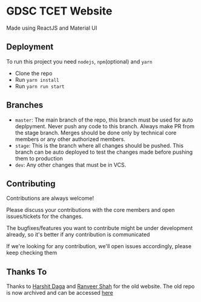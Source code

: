 # GDSC TCET Website

Made using ReactJS and Material UI



## Deployment

To run this project you need `nodejs`, `npm`(optional) and `yarn`

- Clone the repo
- Run `yarn install`
- Run `yarn run start`


## Branches
- `master`: The main branch of the repo, this branch must be used for auto deplpyment. Never push any code to this branch. Always make PR from the stage branch. Merges should be done only by technical core members or any other authorized members.
- `stage`: This is the branch where all changes should be pushed. This branch can be auto deployed to test the changes made before pushing them to production
- `dev`: Any other changes that must be in VCS.
## Contributing

Contributions are always welcome!

Please discuss your contributions with the core members and open issues/tickets for the changes.

The bugfixes/features you want to contribute might be under development already, so it's better if any contribution is communicated

If we're looking for any contribution, we'll open issues accordingly, please keep checking them


## Thanks To

Thanks to [Harshit Daga](`https://github.com/harshitdaga7`) and [Ranveer Shah](`https://github.com/Radon333`) for the old website. The old repo is now archived and can be accessed [here](``)